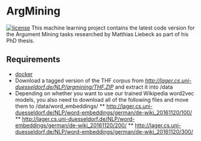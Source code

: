 # ArgMining
[![license](https://img.shields.io/github/license/mashape/apistatus.svg?maxAge=2592000)](https://github.com/Liebeck/ArgMining/blob/master/LICENSE.md)
This machine learning project contains the latest code version for the Argument Mining tasks researched by Matthias Liebeck as part of his PhD thesis.

## Requirements
* [docker](https://www.docker.com/)
* Download a tagged version of the THF corpus from *http://lager.cs.uni-duesseldorf.de/NLP/argmining/THF.ZIP* and extract it into /data
* Depending on whether you want to use our trained Wikipedia word2vec models, you also need to download all of the following files and move them to /data/word_embeddings/
** http://lager.cs.uni-duesseldorf.de/NLP/word-embeddings/german/de-wiki_20161120/100/
** http://lager.cs.uni-duesseldorf.de/NLP/word-embeddings/german/de-wiki_20161120/200/
** http://lager.cs.uni-duesseldorf.de/NLP/word-embeddings/german/de-wiki_20161120/300/